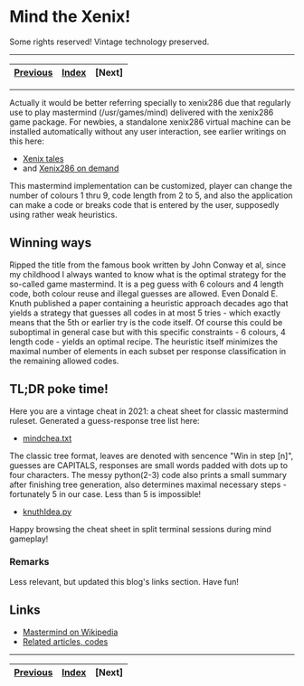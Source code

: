 # Mind the Xenix!

Some rights reserved! Vintage technology preserved.

---

[Previous](../morebootromfun) | [Index](../../../../) | [Next]
--- | --- | ---

---

Actually it would be better referring specially to xenix286 due
that regularly use to play mastermind (/usr/games/mind) delivered
with the xenix286 game package. For newbies, a standalone xenix286
virtual machine can be installed automatically without any user
interaction, see earlier writings on this here:

- [Xenix tales](../xenixtales)
- and [Xenix286 on demand](../xenix286ondemand)

This mastermind implementation can be customized, player
can change the number of colours 1 thru 9, code length
from 2 to 5, and also the application can make a code or
breaks code that is entered by the user, supposedly using
rather weak heuristics.

## Winning ways

Ripped the title from the famous book written by John Conway et
al, since my childhood I always wanted to know what is the optimal
strategy for the so-called game mastermind. It is a peg guess
with 6 colours and 4 length code, both colour reuse and illegal
guesses are allowed. Even Donald E. Knuth published a paper
containing a heuristic approach decades ago that yields a strategy
that guesses all codes in at most 5 tries - which exactly means
that the 5th or earlier try is the code itself.
Of course this could be suboptimal in general case but with this
specific constraints - 6 colours, 4 length code - yields an
optimal recipe. The heuristic itself minimizes the maximal number
of elements in each subset per response classification in the
remaining allowed codes.

## TL;DR poke time!

Here you are a vintage cheat in 2021: a cheat sheet for classic
mastermind ruleset. Generated a guess-response tree list here:

- [mindchea.txt](./mindchea.txt)

The classic tree format, leaves are denoted with sencence "Win
in step [n]", guesses are CAPITALS, responses are small words
padded with dots up to four characters.
The messy python(2-3) code also prints a small summary after
finishing tree generation, also determines maximal necessary
steps - fortunately 5 in our case. Less than 5 is impossible!

- [knuthIdea.py](./knuthIdea.py)

Happy browsing the cheat sheet in split terminal sessions
during mind gameplay!

### Remarks

Less relevant, but updated this blog's links section.
Have fun!

## Links

- [Mastermind on Wikipedia](https://en.wikipedia.org/wiki/Mastermind_(board_game))
- [Related articles, codes](http://slovesnov.users.sourceforge.net/index.php?bullscows)

---

[Previous](../morebootromfun) | [Index](../../../../) | [Next]
--- | --- | ---
